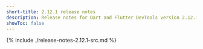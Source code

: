 ```yaml
---
short-title: 2.12.1 release notes
description: Release notes for Dart and Flutter DevTools version 2.12.1.
showToc: false
---
```


{% include ./release-notes-2.12.1-src.md %}

